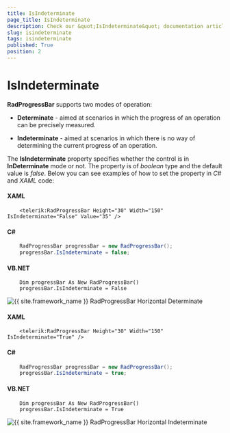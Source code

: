 ```yaml
---
title: IsIndeterminate
page_title: IsIndeterminate
description: Check our &quot;IsIndeterminate&quot; documentation article for the RadProgressBar {{ site.framework_name }} control.
slug: isindeterminate
tags: isindeterminate
published: True
position: 2
---
```


# IsIndeterminate

__RadProgressBar__ supports two modes of operation:

* __Determinate__ - aimed at scenarios in which the progress of an operation can be precisely measured.

* __Indeterminate__ - aimed at scenarios in which there is no way of determining the current progress of an operation.

The __IsIndeterminate__ property specifies whether the control is in __InDeterminate__ mode or not. The property is of *boolean* type and the default value is *false*. Below you can see examples of how to set the property in *C#* and *XAML* code:

#### __XAML__
```XAML
	<telerik:RadProgressBar Height="30" Width="150" IsIndeterminate="False" Value="35" />
```

#### __C#__
```C#
	RadProgressBar progressBar = new RadProgressBar();
	progressBar.IsIndeterminate = false;
```

#### __VB.NET__
```VB.NET
	Dim progressBar As New RadProgressBar()
	progressBar.IsIndeterminate = False
```

![{{ site.framework_name }} RadProgressBar Horizontal Determinate](images/progress_horizontal.jpg)

#### __XAML__		
```XAML
	<telerik:RadProgressBar Height="30" Width="150" IsIndeterminate="True" />
```

#### __C#__
```C#
	RadProgressBar progressBar = new RadProgressBar();
	progressBar.IsIndeterminate = true;
```

#### __VB.NET__
```VB.NET
	Dim progressBar As New RadProgressBar()
	progressBar.IsIndeterminate = True
```

	
![{{ site.framework_name }} RadProgressBar Horizontal Indeterminate](images/progress_indeterminate.jpg)